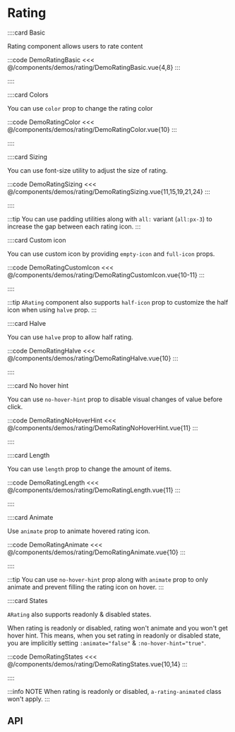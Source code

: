<script lang="ts" setup>
import api from '@anu/component-meta/ARating.json';
</script>

# Rating

<!-- 👉 Basic -->
::::card Basic

Rating component allows users to rate content

:::code DemoRatingBasic
<<< @/components/demos/rating/DemoRatingBasic.vue{4,8}
:::

::::

<!-- 👉 Colors -->
::::card Colors

You can use `color` prop to change the rating color

:::code DemoRatingColor
<<< @/components/demos/rating/DemoRatingColor.vue{10}
:::

::::

<!-- 👉 Sizing -->
::::card Sizing

You can use font-size utility to adjust the size of rating.

:::code DemoRatingSizing
<<< @/components/demos/rating/DemoRatingSizing.vue{11,15,19,21,24}
:::

::::

:::tip
You can use padding utilities along with `all:` variant (`all:px-3`) to increase the gap between each rating icon.
:::

<!-- 👉 Custom icon -->
::::card Custom icon

You can use custom icon by providing `empty-icon` and `full-icon` props.

:::code DemoRatingCustomIcon
<<< @/components/demos/rating/DemoRatingCustomIcon.vue{10-11}
:::

::::

:::tip
`ARating` component also supports `half-icon` prop to customize the half icon when using `halve` prop.
:::

<!-- 👉 Halve -->
::::card Halve

You can use `halve` prop to allow half rating.

:::code DemoRatingHalve
<<< @/components/demos/rating/DemoRatingHalve.vue{10}
:::

::::

<!-- 👉 No Hover Hint -->
::::card No hover hint

You can use `no-hover-hint` prop to disable visual changes of value before click.

:::code DemoRatingNoHoverHint
<<< @/components/demos/rating/DemoRatingNoHoverHint.vue{11}
:::

::::

<!-- 👉 Length -->
::::card Length

You can use `length` prop to change the amount of items.

:::code DemoRatingLength
<<< @/components/demos/rating/DemoRatingLength.vue{11}
:::

::::

<!-- 👉 Animate -->
::::card Animate

Use `animate` prop to animate hovered rating icon.

:::code DemoRatingAnimate
<<< @/components/demos/rating/DemoRatingAnimate.vue{10}
:::

::::

:::tip
You can use `no-hover-hint` prop along with `animate` prop to only animate and prevent filling the rating icon on hover.
:::

<!-- 👉 States -->
::::card States

`ARating` also supports readonly & disabled states.

When rating is readonly or disabled, rating won't animate and you won't get hover hint. This means, when you set rating in readonly or disabled state, you are implicitly setting `:animate="false"` & `:no-hover-hint="true"`.

:::code DemoRatingStates
<<< @/components/demos/rating/DemoRatingStates.vue{10,14}
:::

::::

:::info NOTE
When rating is readonly or disabled, `a-rating-animated` class won't apply.
:::
<!-- 👉 API -->
## API

<Api :api="api"></Api>
